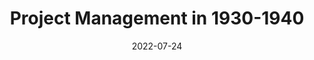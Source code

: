 ---
layout: post
title: "Project Management in 1930-1940"
date: 2022-07-24
description: Project Management in 1930-1940
tags: KA
---